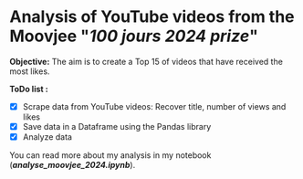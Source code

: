 # Analysis of YouTube videos from the Moovjee "*100 jours 2024 prize*"

**Objective:** The aim is to create a Top 15 of videos that have received the most likes.

**ToDo list :**
- [x] Scrape data from YouTube videos: Recover title, number of views and likes
- [x] Save data in a Dataframe using the Pandas library
- [x] Analyze data

You can read more about my analysis in my notebook (***analyse_moovjee_2024.ipynb***).
